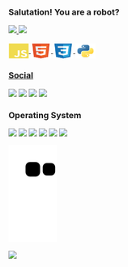 <!--
- 🔭 I’m currently working on ...
- 🌱 I’m currently learning ...
- 👯 I’m looking to collaborate on ...
- 🤔 I’m looking for help with ...
- 💬 Ask me about ...
- 📫 How to reach me: ...
- 😄 Pronouns: ...
- ⚡ Fun fact: ...
-->
### Salutation! You are a robot?
<div>
 <div>
  <a href="https://github.com/Kaique902">
  <img height="160em" src="https://github-readme-stats.vercel.app/api?username=Kaique902&show_icons=true&theme=midnight-purple&include_all_commits=true&count_private=true"/>
  <img height="160em" src="https://github-readme-stats.vercel.app/api/top-langs/?username=Kaique902&layout=compact&langs_count=7&theme=midnight-purple"/>
</div>
<div style="display: inline_block"><br>
  <img align="center" alt="Rafa-Js" height="30" width="40" src="https://raw.githubusercontent.com/devicons/devicon/master/icons/javascript/javascript-plain.svg">
  <img align="center" alt="Rafa-HTML" height="30" width="40" src="https://raw.githubusercontent.com/devicons/devicon/master/icons/html5/html5-original.svg">
  <img align="center" alt="Rafa-CSS" height="30" width="40" src="https://raw.githubusercontent.com/devicons/devicon/master/icons/css3/css3-original.svg">
  <img align="center" alt="Rafa-Python" height="30" width="40" src="https://raw.githubusercontent.com/devicons/devicon/master/icons/python/python-original.svg">
 
</div>
  
### Social
 
<div style="display: inline_block"> 
  <a href="https://www.linkedin.com/in/kaique902/" target="_blank"><img src="https://img.shields.io/badge/-LinkedIn-%230077B5?style=for-the-badge&logo=linkedin&logoColor=white" target="_blank"></a>
  <a href="https://kaique902.medium.com/"><img src="https://img.shields.io/badge/Medium-12100E?style=for-the-badge&logo=medium&logoColor=white" target="_blank"></a>
  <a href="mailto:Kaique902@pm.me" target="_blank"><img src="https://img.shields.io/badge/ProtonMail-8B89CC?style=for-the-badge&logo=protonmail&logoColor=white" target="_blank"></a>
  <a href="https://github.com/Kaique902" target="_blank"><img src="https://img.shields.io/badge/GitHub-100000?style=for-the-badge&logo=github&logoColor=white" target="_blank"></a>
</div>
 
### Operating System

<div style="display: inline_block">
  <a href="https://github.com/Kaique902"><img src="https://img.shields.io/badge/Debian-A81D33?style=for-the-badge&logo=debian&logoColor=white"></a>
  <a href="https://github.com/Kaique902"><img src="https://img.shields.io/badge/Fedora-294172?style=for-the-badge&logo=fedora&logoColor=white"></a>
  <a href="https://github.com/Kaique902"><img src="https://img.shields.io/badge/Tails%20-56347C?&style=for-the-badge&logo=tails&logoColor=white"></a>
  <a href="https://github.com/Kaique902"><img src="https://img.shields.io/badge/Linux-FCC624?style=for-the-badge&logo=linux&logoColor=white"></a>
  <a href="https://github.com/Kaique902"><img src="https://img.shields.io/badge/Windows-0078D6?style=for-the-badge&logo=windows&logoColor=white"></a>
  <a href="https://github.com/Kaique902"><img src="https://img.shields.io/badge/Kali_Linux-557C94?style=for-the-badge&logo=kali-linux&logoColor=white"></a>
</div>
  
<div style="display: inline_block">
 
</div style="display: inline_block">

 ![Snake animation](https://github.com/kaique902/kaique902/blob/output/github-contribution-grid-snake.svg)
 
  <div style="display: inline_block">
  <a href="https://www.buymeacoffee.com/kaique902" target="_blank">
    <img src="https://uc80e5ba3058c2d15b2a77972a8b.previews.dropboxusercontent.com/p/thumb/ABqfXvj168prq2-g5N0RCb7TfaRIdVIEeNpODM9wVzNe1aa86Z3ly0QRTyCZ8JfVVao3yigtnk72n66o4pWW36W3kliUYaXeP6oqk2LWzJJoyFYjM3x-cPbdaTOb3jUku2FPXax4mHroNV3qwsO-O2b14fg2AVy65ebvK-TeW2FDyoapCPrs9zmPLhqNKtG3cTijbTIGJyriNaseWFsn8B4ARWiFoePNZHW4yO3qHC9nQBLsSjqBktLNsiDHKoQ4E7rJtzhWRwZ1par3V6XKoTFnrCO3yBIVlc1fJhlFsrGjtjqWAlN7f1xrhAwEkBKMN26EdVekFSpWXnEZ2Lgq8wbdqXsoyxgGvg0JYwTpsTg1YhC6KLOYF5-Y0zbjwaD_NMk/p.png" targe="_blank">
   </a>
</div>
  
</div>
